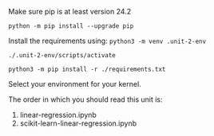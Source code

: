 Make sure pip is at least version 24.2

`python -m pip install --upgrade pip`


Install the requirements using:
`python3 -m venv .unit-2-env`

`./.unit-2-env/scripts/activate`

`python3 -m pip install -r ./requirements.txt`

Select your environment for your kernel.


The order in which you should read this unit is:
1. linear-regression.ipynb
2. scikit-learn-linear-regression.ipynb